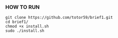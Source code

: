 ### HOW TO RUN

```
git clone https://github.com/totor59/brief1.git
cd brief1/
chmod +x install.sh
sudo ./install.sh
```
